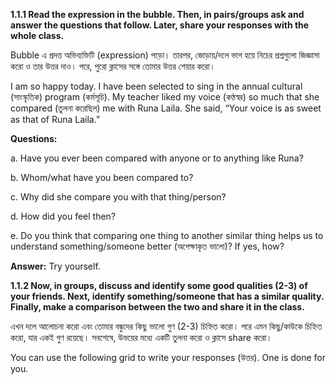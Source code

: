 **1.1.1 Read the expression in the bubble. Then, in pairs/groups ask and answer the questions that follow. Later, share your responses with the whole class.**

Bubble এ প্রদত্ত অভিব্যক্তিটি (expression) পড়ো। তারপর, জোড়ায়/দলে ভাগ হয়ে নিচের প্রশ্নগুলো জিজ্ঞাসা করো ও তার উত্তর দাও। পরে, পুরো ক্লাসের সঙ্গে তোমার উত্তর শেয়ার করো।

I am so happy today. I have been selected to sing in the annual cultural (সাংস্কৃতিক) program (কর্মসূচি). My teacher liked my voice (কণ্ঠস্বর) so much that she compared (তুলনা করেছিল) me with Runa Laila. She said, “Your voice is as sweet as that of Runa Laila.”

**Questions:**

a\. Have you ever been compared with anyone or to anything like Runa?

b\. Whom/what have you been compared to?

c\. Why did she compare you with that thing/person?

d\. How did you feel then?

e\. Do you think that comparing one thing to another similar thing helps us to understand something/someone better (অপেক্ষাকৃত ভালো)? If yes, how?

**Answer:** Try yourself.

**1.1.2 Now, in groups, discuss and identify some good qualities (2-3) of your friends. Next, identify something/someone that has a similar quality. Finally, make a comparison between the two and share it in the class.**

এখন দলে আলোচনা করো এবং তোমার বন্ধুদের কিছু ভালো গুণ (2-3) চিহ্নিত করো। পরে এমন কিছু/কাউকে চিহ্নিত করো, যার একই গুণ রয়েছে। সবশেষে, উভয়ের মধ্যে একটি তুলনা করো ও ক্লাসে share করো।

You can use the following grid to write your responses (উত্তর). One is done for you.
